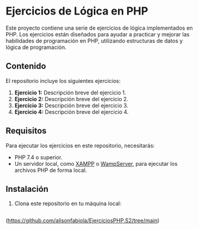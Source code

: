 # Ejercicios de Lógica en PHP

Este proyecto contiene una serie de ejercicios de lógica implementados en PHP. Los ejercicios están diseñados para ayudar a practicar y mejorar las habilidades de programación en PHP, utilizando estructuras de datos y lógica de programación.

## Contenido

El repositorio incluye los siguientes ejercicios:

1. **Ejercicio 1:** Descripción breve del ejercicio 1.
2. **Ejercicio 2:** Descripción breve del ejercicio 2.
3. **Ejercicio 3:** Descripción breve del ejercicio 3.
4. **Ejercicio 4:** Descripción breve del ejercicio 4.
   
  
## Requisitos

Para ejecutar los ejercicios en este repositorio, necesitarás:

- PHP 7.4 o superior.
- Un servidor local, como [XAMPP](https://www.apachefriends.org/) o [WampServer](https://www.wampserver.com/), para ejecutar los archivos PHP de forma local.

## Instalación

1. Clona este repositorio en tu máquina local:

   ```bash
  (https://github.com/alisonfabiola/EjerciciosPHP.S2/tree/main)

